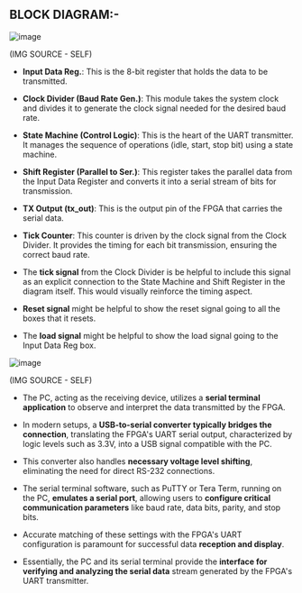 ## BLOCK DIAGRAM:-

![image](https://github.com/user-attachments/assets/2f708ef0-dad9-4ba8-b1a4-a187402ecfb7)

(IMG SOURCE - SELF)

- **Input Data Reg.**: This is the 8-bit register that holds the data to be transmitted.

- **Clock Divider (Baud Rate Gen.)**: This module takes the system clock and divides it to generate the clock signal needed for the desired baud rate.

- **State Machine (Control Logic)**: This is the heart of the UART transmitter. It manages the sequence of operations (idle, start, stop bit) using a state machine.

- **Shift Register (Parallel to Ser.)**: This register takes the parallel data from the Input Data Register and converts it into a serial stream of bits for transmission.

- **TX Output (tx_out)**: This is the output pin of the FPGA that carries the serial data.

- **Tick Counter**: This counter is driven by the clock signal from the Clock Divider. It provides the timing for each bit transmission, ensuring the correct baud rate.

-  The **tick signal** from the Clock Divider is  be helpful to include this signal as an explicit connection to the State Machine and Shift Register in the diagram itself. This would visually reinforce the timing aspect.

- **Reset signal** might be helpful to show the reset signal going to all the boxes that it resets.

- The **load signal** might be helpful to show the load signal going to the Input Data Reg box.

![image](https://github.com/user-attachments/assets/405878bb-2158-4454-9cf9-3140466c60e8)

(IMG SOURCE - SELF)

- The PC, acting as the receiving device, utilizes a **serial terminal application** to observe and interpret the data transmitted by the FPGA.

- In modern setups, a **USB-to-serial converter typically bridges the connection**, translating the FPGA's UART serial output, characterized by logic levels such as 3.3V, into a USB signal compatible with the PC.

- This converter also handles **necessary voltage level shifting**, eliminating the need for direct RS-232 connections.

- The serial terminal software, such as PuTTY or Tera Term, running on the PC, **emulates a serial port**, allowing users to **configure critical communication parameters** like baud rate, data bits, parity, and stop bits.

- Accurate matching of these settings with the FPGA's UART configuration is paramount for successful data **reception and display**.

- Essentially, the PC and its serial terminal provide the **interface for verifying and analyzing the serial data** stream generated by the FPGA's UART transmitter.
